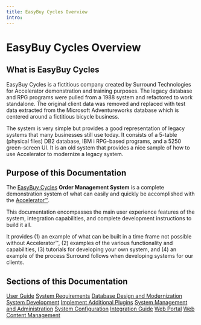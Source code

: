 ```yaml
---
title: EasyBuy Cycles Overview
intro: 
---
```

# EasyBuy Cycles Overview

## What is EasyBuy Cycles
EasyBuy Cycles is a fictitious company created by Surround Technologies for Accelerator demonstration and training purposes. The legacy database and RPG programs were pulled from a 1988 system and refactored to work standalone. The original client data was removed and replaced with test data extracted from the Microsoft Adventureworks database which is centered around a fictitious bicycle business.

The system is very simple but provides a good representation of legacy systems that many businesses still use today. It consists of a 5-table (physical files) DB2 database, IBM i RPG-based programs, and a 5250 green-screen UI. It is an old system that provides a nice sample of how to use Accelerator to modernize a legacy system.

## Purpose of this Documentation
The [EasyBuy Cycles](https://www.surroundtech.com/demo-the-easybuy-cycles-apps-built-with-accelerator-in-15-minutes) **Order Management System** is a complete demonstration system of what can easily and quickly be accomplished with the [Accelerator™](https://www.surroundtech.com/accelerator).

This documentation encompasses the main user experience features of the system, integration capabilities, and complete development instructions to build it all.

It provides (1) an example of what can be built in a time frame not possible without Accelerator™, (2) examples of the various functionality and capabilities, (3) tutorials for developing your own system, and (4) an example of the process Surround follows when developing systems for our clients.

## Sections of this Documentation
[User Guide](/UserGuide)
[System Requirements]()
[Database Design and Modernization]()
[System Development]()
[Implement Additional Plugins]()
[System Management and Administration]()
[System Configuration]()
[Integration Guide]()
[Web Portal]()
[Web Content Management]()